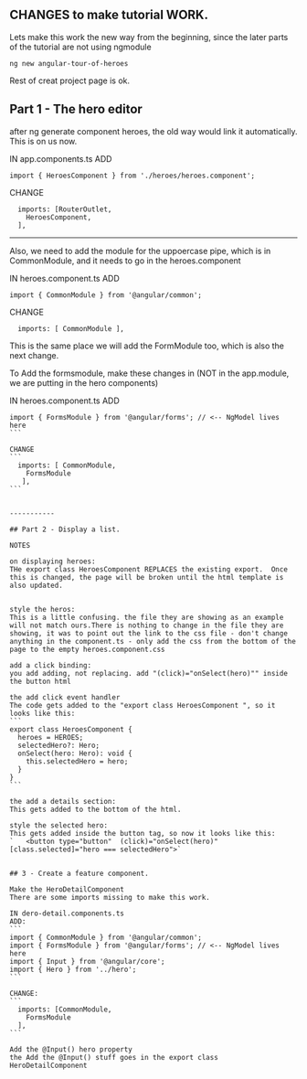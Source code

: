 
## CHANGES to make tutorial WORK.

Lets make this work the new way from the beginning, since the later parts of the tutorial are not using ngmodule

`ng new angular-tour-of-heroes`

Rest of creat project page is ok.

## Part 1 - The hero editor

after ng generate component heroes, the old way would link it automatically. This is on us now.

IN app.components.ts
ADD
```
import { HeroesComponent } from './heroes/heroes.component';
```

CHANGE
```
  imports: [RouterOutlet,
    HeroesComponent,
  ],
```


-----------

Also, we need to add the module for the uppoercase pipe, which is in CommonModule, and it needs to go in the heroes.component


IN heroes.component.ts
ADD
```
import { CommonModule } from '@angular/common';
```

CHANGE
```
  imports: [ CommonModule ],
```


This is the same place we will add the FormModule too, which is also the next change.

To Add the formsmodule, make these changes in (NOT in the app.module, we are putting in the hero components)

IN heroes.component.ts
ADD
````
import { FormsModule } from '@angular/forms'; // <-- NgModel lives here
```

CHANGE
```
  imports: [ CommonModule,
    FormsModule
   ],
```


-----------

## Part 2 - Display a list.

NOTES

on displaying heroes:
THe export class HeroesComponent REPLACES the existing export.  Once this is changed, the page will be broken until the html template is also updated.


style the heros:
This is a little confusing. the file they are showing as an example will not match ours.There is nothing to change in the file they are showing, it was to point out the link to the css file - don't change anything in the component.ts - only add the css from the bottom of the page to the empty heroes.component.css

add a click binding:
you add adding, not replacing. add "(click)="onSelect(hero)"" inside the button html

the add click event handler
The code gets added to the "export class HeroesComponent ", so it looks like this:
```
export class HeroesComponent {
  heroes = HEROES;
  selectedHero?: Hero;
  onSelect(hero: Hero): void {
    this.selectedHero = hero;
  }
}
```

the add a details section:
This gets added to the bottom of the html.

style the selected hero: 
This gets added inside the button tag, so now it looks like this:
`   <button type="button"  (click)="onSelect(hero)" [class.selected]="hero === selectedHero">`


## 3 - Create a feature component.

Make the HeroDetailComponent
There are some imports missing to make this work.

IN dero-detail.components.ts
ADD:
```
import { CommonModule } from '@angular/common';
import { FormsModule } from '@angular/forms'; // <-- NgModel lives here
import { Input } from '@angular/core';
import { Hero } from '../hero';
```

CHANGE:
```
  imports: [CommonModule,
    FormsModule
  ],
```

Add the @Input() hero property
the Add the @Input() stuff goes in the export class HeroDetailComponent



